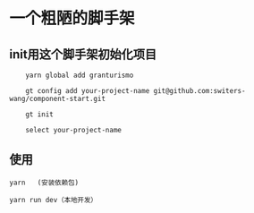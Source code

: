 # 一个粗陋的脚手架

##  init用这个脚手架初始化项目

```
    yarn global add granturismo

    gt config add your-project-name git@github.com:switers-wang/component-start.git

    gt init

    select your-project-name
```

##  使用

```
yarn   (安装依赖包)

yarn run dev（本地开发）

```
